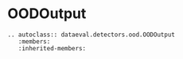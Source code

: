 # OODOutput

```{eval-rst}
.. autoclass:: dataeval.detectors.ood.OODOutput
   :members:
   :inherited-members:
```
